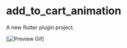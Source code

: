 # add_to_cart_animation

A new flutter plugin project.

[![Preview Gif](https://media.giphy.com/media/IXbEKEF7PNsN4yQkdG/giphy.gif)]

